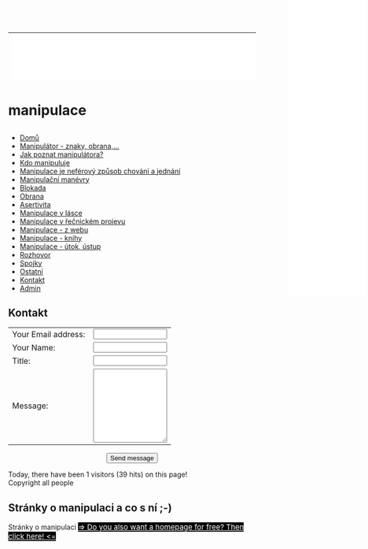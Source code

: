 
<!DOCTYPE html PUBLIC "-//W3C//DTD XHTML 1.0 Transitional//EN" "http://www.w3.org/TR/xhtml1/DTD/xhtml1-transitional.dtd">
<html xmlns="http://www.w3.org/1999/xhtml" xml:lang="en" lang="en">
	<head>
        <!-- The banner cannot be hidden. You can position it via CSS wherever you like. The only condition is, it has to be completely visible in the top 1,000 pixel of your website. -->
        <style type="text/css">
            <!--
                #webme_sky_ad {
                    position: absolute;
                    right: 5px;
                    top: 0px;
                    z-index: 1000000000000000000; 
                }
                #webme_footer_textlink_dont_hide {
z-index: 10000;
color: white;
background-color: black;
}            //-->
        </style>    
		<meta http-equiv="Content-Type" content="text/html; charset=iso-8859-15" />
		        <script type="text/javascript">
        var dateTimeOffset = new Date().getTimezoneOffset();
        
        (function () {
            var onload = function () {
                var elementArray = [];
                
                if (document.getElementsByClassName) {
                    elementArray = document.getElementsByClassName("localtime");
                } else {
                    var re = new RegExp('(^| )localtime( |$)');
                    var els = document.getElementsByTagName("*");
                    for (var i=0,j=els.length; i<j; i++) {
                        if (re.test(els[i].className))
                            elementArray.push(els[i]);
                    }
                }
                
                for (var i = 0; i < elementArray.length; i++) {    
                    var timeLocal = new Date(parseInt(elementArray[i].getAttribute("data-timestamp")));
                    var hour = timeLocal.getHours();
                    var ap = "am";
                    if (hour > 11) {
                        ap = "pm";
                    }
                    else if (hour > 12) {
                        hour = hour - 12;
                    }
                    
                    var string = elementArray[i].getAttribute("data-template");
                    string = string.replace("[Y]", timeLocal.getFullYear());
                    string = string.replace("[m]", ('0' + (timeLocal.getMonth() + 1)).slice(-2));
                    string = string.replace("[d]", ('0' + timeLocal.getDate()).slice(-2));
                    string = string.replace("[H]", ('0' + timeLocal.getHours()).slice(-2));
                    string = string.replace("[g]", ('0' + hour).slice(-2));
                    string = string.replace("[i]", ('0' + timeLocal.getMinutes()).slice(-2));
                    string = string.replace("[s]", ('0' + timeLocal.getSeconds()).slice(-2));
                    string = string.replace("[a]", ap);
                    elementArray[i].childNodes[0].nodeValue = string;
                }
            };
            
            if (window.addEventListener)
                window.addEventListener("DOMContentLoaded", onload);
            else if (window.attachEvent)
                window.attachEvent("onload", onload);
        })();
        </script><link rel="canonical" href="https://manipulace.page.tl/Kontakt.htm" />
<link href="https://wtheme.webme.com/img/main/ios_icons/apple-touch-icon.png" rel="apple-touch-icon" />
<link href="https://wtheme.webme.com/img/main/ios_icons/apple-touch-icon-76x76.png" rel="apple-touch-icon" sizes="76x76" />
<link href="https://wtheme.webme.com/img/main/ios_icons/apple-touch-icon-120x120.png" rel="apple-touch-icon" sizes="120x120" />
<link href="https://wtheme.webme.com/img/main/ios_icons/apple-touch-icon-152x152.png" rel="apple-touch-icon" sizes="152x152" />
<meta property="og:title" content="manipulace - Kontakt" />
<meta property="og:image" content="https://theme.webme.com/designs/css-only/screen.jpg" />
<script type="text/javascript">
  var _gaq = _gaq || [];
  _gaq.push(['_setAccount', 'UA-48793753-2']);
  _gaq.push(['_setCustomVar',
      1,
      'package',
      'free',
      3
   ]);
_gaq.push(['_setCustomVar',
      2,
      'design',
      'css-only',
      3
   ]);
_gaq.push(['_setCustomVar',
      3,
      'module',
      'kontakt',
      3
   ]);
_gaq.push(['_setCustomVar',
      4,
      'afa',
      'unchecked',
      3
   ]);
_gaq.push(['_setCustomVar',
      5,
      'll',
      '2M',
      3
   ]);

  _gaq.push (['_gat._anonymizeIp']);
  _gaq.push(['_setDomainName', 'page.tl']);  
  _gaq.push(['_setAllowLinker', true]);  
  _gaq.push(['_trackPageLoadTime']);
  _gaq.push(['_trackPageview']);
  (function() {
    var ga = document.createElement('script'); ga.type = 'text/javascript'; ga.async = true;
    ga.src = ('https:' == document.location.protocol ? 'https://ssl' : 'http://www') + '.google-analytics.com/ga.js';
    var s = document.getElementsByTagName('script')[0]; s.parentNode.insertBefore(ga, s);
  })();

</script>
		<title>manipulace - Kontakt</title>
			</head>
	<body id="hpb_cssonly">
		                    <style type="text/css">
            #ad-8f14 br {
                            display: none;
                    }
                    </style>
                    <table height="102" id="ad-8f14">
                        <tr>
                            <td height="102">
                                <IFRAME FRAMEBORDER="0" MARGINWIDTH="0" MARGINHEIGHT="0" SCROLLING="NO" WIDTH="728" HEIGHT="90" SRC="//fcdn.webme.com/selfpromotion.php?size=siebenhundertachtundzwanzig"></IFRAME>
                            </td>
                        </tr>
                    </table>
		<div id="container">
			<div id="header_container">
				<div id="pre_header"></div>
				<div class="header"><h1 id="header"><span>manipulace</span></h1></div>
				<div id="post_header"></div>
			</div>
			<div id="nav_container">
			<h2 id="nav_heading"><span><!-- <img src="https://thumb.ibb.co/h4dGxk/aum_design_thing_by_cellardoor13.jpg" alt="logo" /> --></span></h2>
				<ul id="nav">
<li class="nav_element" id="nav_Dom">
<a href="/Dom%26%23367%3B.htm" class="menu">Dom&#367;</a></li>
<li class="nav_element" id="nav_Manipultorznakyobrana">
<a href="/Manipul%E1tor-_-znaky%2C-obrana%2C-.--.--.-.htm" class="menu">Manipul&#225;tor - znaky, obrana,...</a></li>
<li class="nav_element" id="nav_Jakpoznatmanipultora">
<a href="/Jak-poznat-manipul%E1tora-f-.htm" class="menu">Jak poznat manipul&#225;tora?</a></li>
<li class="nav_element" id="nav_Kdomanipuluje">
<a href="/Kdo-manipuluje.htm" class="menu">Kdo manipuluje</a></li>
<li class="nav_element" id="nav_Manipulacejenefrovzpsobchovnajednn">
<a href="/Manipulace-je-nef-e2-rov%FD-zp%26%23367%3Bsob-chov%E1n%ED-a-jedn%E1n%ED.htm" class="menu">Manipulace je nef&#233;rov&#253; zp&#367;sob chov&#225;n&#237; a jedn&#225;n&#237;</a></li>
<li class="nav_element" id="nav_Manipulanmanvry">
<a href="/Manipula%26%23269%3Bn%ED-man-e2-vry.htm" class="menu">Manipula&#269;n&#237; man&#233;vry</a></li>
<li class="nav_element" id="nav_Blokada">
<a href="/Blokada.htm" class="menu">Blokada</a></li>
<li class="nav_element" id="nav_Obrana">
<a href="/Obrana.htm" class="menu">Obrana</a></li>
<li class="nav_element" id="nav_Asertivita">
<a href="/Asertivita.htm" class="menu">Asertivita</a></li>
<li class="nav_element" id="nav_Manipulacevlsce">
<a href="/Manipulace-v-l%E1sce.htm" class="menu">Manipulace v l&#225;sce</a></li>
<li class="nav_element" id="nav_Manipulacevenickmprojevu">
<a href="/Manipulace-v-%26%23345%3Be%26%23269%3Bnick-e2-m-projevu.htm" class="menu">Manipulace v &#345;e&#269;nick&#233;m projevu</a></li>
<li class="nav_element" id="nav_Manipulacezwebu">
<a href="/Manipulace-_-z-webu.htm" class="menu">Manipulace - z webu</a></li>
<li class="nav_element" id="nav_Manipulaceknihy">
<a href="/Manipulace-_-knihy.htm" class="menu">Manipulace - knihy</a></li>
<li class="nav_element" id="nav_Manipulacetokstup">
<a href="/Manipulace-_-%FAtok%2C-%FAstup.htm" class="menu">Manipulace - &#250;tok, &#250;stup</a></li>
<li class="nav_element" id="nav_Rozhovor">
<a href="/Rozhovor.htm" class="menu">Rozhovor</a></li>
<li class="nav_element" id="nav_Spojky">
<a href="/Spojky.htm" class="menu">Spojky</a></li>
<li class="nav_element" id="nav_Ostatn">
<a href="/Ostatn%ED.htm" class="menu">Ostatn&#237;</a></li>
<li class="nav_element checked_menu" id="nav_Kontakt">
<a href="/Kontakt.htm" class="menu">Kontakt</a></li>
<li class="nav_element" id="nav_Admin">
<a href="/Admin.htm" class="menu">Admin</a></li>
				</ul>
			</div>
			<div id="content_container">
				<div id="pre_content"></div>
				<div id="content">
					<h2 id="title"><span>Kontakt</span></h2>
					<center><form action="Kontakt.htm" method="POST"><table><tr><td>Your Email address:</td><td><input type="text" name="modulenter[email]" value="" style="background-color: ; color: ; width: 150px;"></td></tr><tr><td>Your Name:</td><td><input type="text" name="modulenter[name]" value="" style="background-color: ; color: ; width: 150px;"></td></tr><tr><td>Title:</td><td><input type="text" name="modulenter[titel]" value="" style="background-color: ; color: ; width: 150px;"></td></tr><tr><td>Message:</td><td><textarea name="modulenter[text]" style="background-color: ; color: ; width: 150px; height: 150px;"></textarea></td></tr><input type="hidden" name="email" value="AGNfYwt4ZQt1YP40ZwV4AvjhAQN1ZGxfYwD1AQLk"></table><input type="hidden" name="mode" value="saveForm"><input type="submit" value="Send message"></form></center>				</div>
				<div id="counter"><span>Today, there have been 1 visitors (39 hits) on this page!</span></div>
				<div id="post_content"></div>
				<div id="below_content">Copyright all people</div>				<div id="sidebar_container">
					<h2 id="sidebar_heading"><span>Str&#225;nky o manipulaci a co s n&#237; ;-)</span></h2>
					<div id="sidebar_content"></div>
				</div>
			</div>
		</div>
		Str&#225;nky o manipulaci		<a href="//www.own-free-website.com?utm_source=selfpromotion&amp;utm_campaign=footer&amp;utm_medium=footertextlink" target="_blank" style="font-size:15px;" id="webme_footer_textlink_dont_hide" rel="nofollow">=&gt; Do you also want a homepage for free? Then click here! &lt;=</a>						<div id="extraDiv1"><span></span></div>
		<div id="extraDiv2"><span></span></div>
		<div id="extraDiv3"><span></span></div>
		<div id="extraDiv4"><span></span></div>
		<div id="extraDiv5"><span></span></div>
		<div id="extraDiv6"><span></span></div>
        <!-- The banner cannot be hidden. You can position it via CSS wherever you like. The only condition is, it has to be completely visible in the top 1,000 pixel of your website. -->
        <div id="webme_sky_ad"><IFRAME FRAMEBORDER="0" MARGINWIDTH="0" MARGINHEIGHT="0" SCROLLING="NO" WIDTH="160" HEIGHT="600" SRC="//fcdn.webme.com/selfpromotion.php?size=einhundertsechzig"></IFRAME></div>
	</body>
</html>
